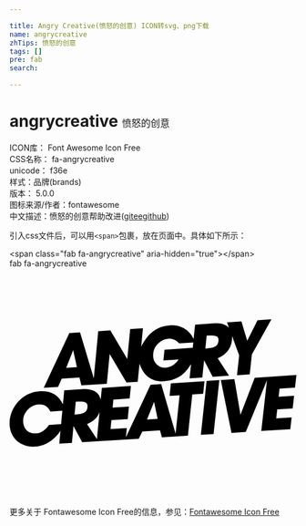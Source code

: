 ```yaml
---

title: Angry Creative(愤怒的创意) ICON转svg、png下载
name: angrycreative
zhTips: 愤怒的创意
tags: []
pre: fab
search: 

---
```


# angrycreative  <small style="font-size: 60%;font-weight: 100">愤怒的创意</small>


<div class="detail-page">
<p>
<span>
ICON库：
<span class="badge-secondary badge">Font Awesome Icon Free</span> 
</span>
<br/>
<span>
CSS名称：
<span class="badge-secondary badge">fa-angrycreative</span> 
</span>
<br/>
<span>
unicode：
<span class="badge-secondary badge">f36e</span> 
<copy-btn content='f36e' btn-title=""></copy-btn>
<copy-btn :content='String.fromCodePoint(parseInt("f36e", 16))' btn-title="复制U"></copy-btn>
</span><br/><span>样式：<span class="badge-light badge">品牌(brands)</span></span>
<br/>
<span>
版本：
<span class="badge-secondary badge">5.0.0</span> 
</span>
<br/>
<span>图标来源/作者：<span class="badge-light badge">fontawesome</span></span> 
<br/>
<span class="zh-detail">中文描述：<span class="badge-primary badge">愤怒的创意</span><span class="help-link"><span>帮助改进</span>(<a href="https://gitee.com/liuwave/icon-helper/edit/master/json/fontawesome/brands/angrycreative.json" target="_blank" rel="noopener noreferrer">gitee</a><a href="https://github.com/liuwave/icon-helper/edit/master/json/fontawesome/brands/angrycreative.json" target="_blank" rel="noopener noreferrer">github</a></span>)</span><br/>
</p>
</div>
<div class="alert alert-dark">
  <i class="fab fa-angrycreative fa-xs"></i>
  <i class="fab fa-angrycreative fa-sm"></i>
  <i class="fab fa-angrycreative fa-lg"></i>
  <i class="fab fa-angrycreative fa-2x"></i>
  <i class="fab fa-angrycreative fa-3x"></i>
  <i class="fab fa-angrycreative fa-5x"></i>
  <i class="fab fa-angrycreative fa-7x"></i>
</div>
<div>
  <p>引入css文件后，可以用<code>&lt;span&gt;</code>包裹，放在页面中。具体如下所示：    
  </p>
  <div class="alert alert-primary" style="font-size: 14px">
    &lt;span class="fab fa-angrycreative" aria-hidden="true"&gt;&lt;/span&gt;
    <copy-btn content='<span class="fab fa-angrycreative" aria-hidden="true"></span>'></copy-btn>
  </div>
  <div class="alert alert-secondary">
    <i class="fab fa-angrycreative"
    style="font-size: 24px"
    aria-hidden="true"></i> fab fa-angrycreative
    <copy-btn content="fab fa-angrycreative" btn-title="复制图标名称"></copy-btn>
  </div>
</div>
<div id="svg" class="svg-wrap">
<svg xmlns="http://www.w3.org/2000/svg" viewBox="0 0 640 512"><path d="M640 238.2l-3.2 28.2-34.5 2.3-2 18.1 34.5-2.3-3.2 28.2-34.4 2.2-2.3 20.1 34.4-2.2-3 26.1-64.7 4.1 12.7-113.2L527 365.2l-31.9 2-23.8-117.8 30.3-2 13.6 79.4 31.7-82.4 93.1-6.2zM426.8 371.5l28.3-1.8L468 249.6l-28.4 1.9-12.8 120zM162 388.1l-19.4-36-3.5 37.4-28.2 1.7 2.7-29.1c-11 18-32 34.3-56.9 35.8C23.9 399.9-3 377 .3 339.7c2.6-29.3 26.7-62.8 67.5-65.4 37.7-2.4 47.6 23.2 51.3 28.8l2.8-30.8 38.9-2.5c20.1-1.3 38.7 3.7 42.5 23.7l2.6-26.6 64.8-4.2-2.7 27.9-36.4 2.4-1.7 17.9 36.4-2.3-2.7 27.9-36.4 2.3-1.9 19.9 36.3-2.3-2.1 20.8 55-117.2 23.8-1.6L370.4 369l8.9-85.6-22.3 1.4 2.9-27.9 75-4.9-3 28-24.3 1.6-9.7 91.9-58 3.7-4.3-15.6-39.4 2.5-8 16.3-126.2 7.7zm-44.3-70.2l-26.4 1.7C84.6 307.2 76.9 303 65 303.8c-19 1.2-33.3 17.5-34.6 33.3-1.4 16 7.3 32.5 28.7 31.2 12.8-.8 21.3-8.6 28.9-18.9l27-1.7 2.7-29.8zm56.1-7.7c1.2-12.9-7.6-13.6-26.1-12.4l-2.7 28.5c14.2-.9 27.5-2.1 28.8-16.1zm21.1 70.8l5.8-60c-5 13.5-14.7 21.1-27.9 26.6l22.1 33.4zm135.4-45l-7.9-37.8-15.8 39.3 23.7-1.5zm-170.1-74.6l-4.3-17.5-39.6 2.6-8.1 18.2-31.9 2.1 57-121.9 23.9-1.6 30.7 102 9.9-104.7 27-1.8 37.8 63.6 6.5-66.6 28.5-1.9-4 41.2c7.4-13.5 22.9-44.7 63.6-47.5 40.5-2.8 52.4 29.3 53.4 30.3l3.3-32 39.3-2.7c12.7-.9 27.8.3 36.3 9.7l-4.4-11.9 32.2-2.2 12.9 43.2 23-45.7 31-2.2-43.6 78.4-4.8 44.3-28.4 1.9 4.8-44.3-15.8-43c1 22.3-9.2 40.1-32 49.6l25.2 38.8-36.4 2.4-19.2-36.8-4 38.3-28.4 1.9 3.3-31.5c-6.7 9.3-19.7 35.4-59.6 38-26.2 1.7-45.6-10.3-55.4-39.2l-4 40.3-25 1.6-37.6-63.3-6.3 66.2-56.8 3.7zm276.6-82.1c10.2-.7 17.5-2.1 21.6-4.3 4.5-2.4 7-6.4 7.6-12.1.6-5.3-.6-8.8-3.4-10.4-3.6-2.1-10.6-2.8-22.9-2l-2.9 28.8zM327.7 214c5.6 5.9 12.7 8.5 21.3 7.9 4.7-.3 9.1-1.8 13.3-4.1 5.5-3 10.6-8 15.1-14.3l-34.2 2.3 2.4-23.9 63.1-4.3 1.2-12-31.2 2.1c-4.1-3.7-7.8-6.6-11.1-8.1-4-1.7-8.1-2.8-12.2-2.5-8 .5-15.3 3.6-22 9.2-7.7 6.4-12 14.5-12.9 24.4-1.1 9.6 1.4 17.3 7.2 23.3zm-201.3 8.2l23.8-1.6-8.3-37.6-15.5 39.2z"/></svg>
</div>
<detail full-name='fa-angrycreative'></detail>
    
<div><p>更多关于  Fontawesome Icon Free的信息，参见：<a target="_blank" href="https://iconhelper.cn/fontawesome.html">Fontawesome Icon Free</a>
</p></div>
